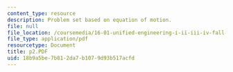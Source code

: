 ```yaml
---
content_type: resource
description: Problem set based on equation of motion.
file: null
file_location: /coursemedia/16-01-unified-engineering-i-ii-iii-iv-fall-2005-spring-2006/18b9a5be7b812da7b1079d93b517acfd_p2.PDF
file_type: application/pdf
resourcetype: Document
title: p2.PDF
uid: 18b9a5be-7b81-2da7-b107-9d93b517acfd
---
```

